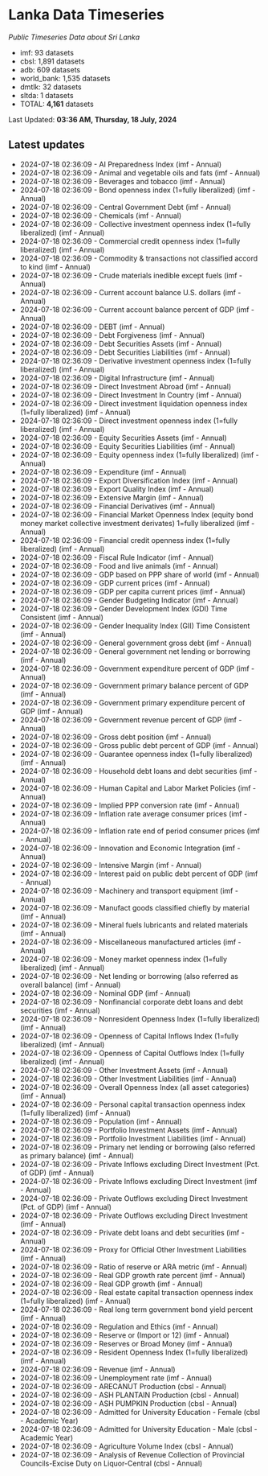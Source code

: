# Lanka Data Timeseries
*Public Timeseries Data about Sri Lanka*

* imf: 93 datasets
* cbsl: 1,891 datasets
* adb: 609 datasets
* world_bank: 1,535 datasets
* dmtlk: 32 datasets
* sltda: 1 datasets
* TOTAL: **4,161** datasets

Last Updated: **03:36 AM, Thursday, 18 July, 2024**

## Latest updates

* 2024-07-18 02:36:09 - AI Preparedness Index (imf - Annual)
* 2024-07-18 02:36:09 - Animal and vegetable oils and fats (imf - Annual)
* 2024-07-18 02:36:09 - Beverages and tobacco (imf - Annual)
* 2024-07-18 02:36:09 - Bond openness index (1=fully liberalized) (imf - Annual)
* 2024-07-18 02:36:09 - Central Government Debt (imf - Annual)
* 2024-07-18 02:36:09 - Chemicals (imf - Annual)
* 2024-07-18 02:36:09 - Collective investment openness index (1=fully liberalized) (imf - Annual)
* 2024-07-18 02:36:09 - Commercial credit openness index (1=fully liberalized) (imf - Annual)
* 2024-07-18 02:36:09 - Commodity & transactions not classified accord to kind (imf - Annual)
* 2024-07-18 02:36:09 - Crude materials inedible except fuels (imf - Annual)
* 2024-07-18 02:36:09 - Current account balance U.S. dollars (imf - Annual)
* 2024-07-18 02:36:09 - Current account balance percent of GDP (imf - Annual)
* 2024-07-18 02:36:09 - DEBT (imf - Annual)
* 2024-07-18 02:36:09 - Debt Forgiveness (imf - Annual)
* 2024-07-18 02:36:09 - Debt Securities Assets (imf - Annual)
* 2024-07-18 02:36:09 - Debt Securities Liabilities (imf - Annual)
* 2024-07-18 02:36:09 - Derivative investment openness index (1=fully liberalized) (imf - Annual)
* 2024-07-18 02:36:09 - Digital Infrastructure (imf - Annual)
* 2024-07-18 02:36:09 - Direct Investment Abroad (imf - Annual)
* 2024-07-18 02:36:09 - Direct Investment In Country (imf - Annual)
* 2024-07-18 02:36:09 - Direct investment liquidation openness index (1=fully liberalized) (imf - Annual)
* 2024-07-18 02:36:09 - Direct investment openness index (1=fully liberalized) (imf - Annual)
* 2024-07-18 02:36:09 - Equity Securities Assets (imf - Annual)
* 2024-07-18 02:36:09 - Equity Securities Liabilities (imf - Annual)
* 2024-07-18 02:36:09 - Equity openness index (1=fully liberalized) (imf - Annual)
* 2024-07-18 02:36:09 - Expenditure (imf - Annual)
* 2024-07-18 02:36:09 - Export Diversification Index (imf - Annual)
* 2024-07-18 02:36:09 - Export Quality Index (imf - Annual)
* 2024-07-18 02:36:09 - Extensive Margin (imf - Annual)
* 2024-07-18 02:36:09 - Financial Derivatives (imf - Annual)
* 2024-07-18 02:36:09 - Financial Market Openness Index (equity bond money market collective investment derivates) 1=fully liberalized (imf - Annual)
* 2024-07-18 02:36:09 - Financial credit openness index (1=fully liberalized) (imf - Annual)
* 2024-07-18 02:36:09 - Fiscal Rule Indicator (imf - Annual)
* 2024-07-18 02:36:09 - Food and live animals (imf - Annual)
* 2024-07-18 02:36:09 - GDP based on PPP share of world (imf - Annual)
* 2024-07-18 02:36:09 - GDP current prices (imf - Annual)
* 2024-07-18 02:36:09 - GDP per capita current prices (imf - Annual)
* 2024-07-18 02:36:09 - Gender Budgeting Indicator (imf - Annual)
* 2024-07-18 02:36:09 - Gender Development Index (GDI) Time Consistent (imf - Annual)
* 2024-07-18 02:36:09 - Gender Inequality Index (GII) Time Consistent (imf - Annual)
* 2024-07-18 02:36:09 - General government gross debt (imf - Annual)
* 2024-07-18 02:36:09 - General government net lending or borrowing (imf - Annual)
* 2024-07-18 02:36:09 - Government expenditure percent of GDP (imf - Annual)
* 2024-07-18 02:36:09 - Government primary balance percent of GDP (imf - Annual)
* 2024-07-18 02:36:09 - Government primary expenditure percent of GDP (imf - Annual)
* 2024-07-18 02:36:09 - Government revenue percent of GDP (imf - Annual)
* 2024-07-18 02:36:09 - Gross debt position (imf - Annual)
* 2024-07-18 02:36:09 - Gross public debt percent of GDP (imf - Annual)
* 2024-07-18 02:36:09 - Guarantee openness index (1=fully liberalized) (imf - Annual)
* 2024-07-18 02:36:09 - Household debt loans and debt securities (imf - Annual)
* 2024-07-18 02:36:09 - Human Capital and Labor Market Policies (imf - Annual)
* 2024-07-18 02:36:09 - Implied PPP conversion rate (imf - Annual)
* 2024-07-18 02:36:09 - Inflation rate average consumer prices (imf - Annual)
* 2024-07-18 02:36:09 - Inflation rate end of period consumer prices (imf - Annual)
* 2024-07-18 02:36:09 - Innovation and Economic Integration (imf - Annual)
* 2024-07-18 02:36:09 - Intensive Margin (imf - Annual)
* 2024-07-18 02:36:09 - Interest paid on public debt percent of GDP (imf - Annual)
* 2024-07-18 02:36:09 - Machinery and transport equipment (imf - Annual)
* 2024-07-18 02:36:09 - Manufact goods classified chiefly by material (imf - Annual)
* 2024-07-18 02:36:09 - Mineral fuels lubricants and related materials (imf - Annual)
* 2024-07-18 02:36:09 - Miscellaneous manufactured articles (imf - Annual)
* 2024-07-18 02:36:09 - Money market openness index (1=fully liberalized) (imf - Annual)
* 2024-07-18 02:36:09 - Net lending or borrowing (also referred as overall balance) (imf - Annual)
* 2024-07-18 02:36:09 - Nominal GDP (imf - Annual)
* 2024-07-18 02:36:09 - Nonfinancial corporate debt loans and debt securities (imf - Annual)
* 2024-07-18 02:36:09 - Nonresident Openness Index (1=fully liberalized) (imf - Annual)
* 2024-07-18 02:36:09 - Openness of Capital Inflows Index (1=fully liberalized) (imf - Annual)
* 2024-07-18 02:36:09 - Openness of Capital Outflows Index (1=fully liberalized) (imf - Annual)
* 2024-07-18 02:36:09 - Other Investment Assets (imf - Annual)
* 2024-07-18 02:36:09 - Other Investment Liabilities (imf - Annual)
* 2024-07-18 02:36:09 - Overall Openness Index (all asset categories) (imf - Annual)
* 2024-07-18 02:36:09 - Personal capital transaction openness index (1=fully liberalized) (imf - Annual)
* 2024-07-18 02:36:09 - Population (imf - Annual)
* 2024-07-18 02:36:09 - Portfolio Investment Assets (imf - Annual)
* 2024-07-18 02:36:09 - Portfolio Investment Liabilities (imf - Annual)
* 2024-07-18 02:36:09 - Primary net lending or borrowing (also referred as primary balance) (imf - Annual)
* 2024-07-18 02:36:09 - Private Inflows excluding Direct Investment (Pct. of GDP) (imf - Annual)
* 2024-07-18 02:36:09 - Private Inflows excluding Direct Investment (imf - Annual)
* 2024-07-18 02:36:09 - Private Outflows excluding Direct Investment (Pct. of GDP) (imf - Annual)
* 2024-07-18 02:36:09 - Private Outflows excluding Direct Investment (imf - Annual)
* 2024-07-18 02:36:09 - Private debt loans and debt securities (imf - Annual)
* 2024-07-18 02:36:09 - Proxy for Official Other Investment Liabilities (imf - Annual)
* 2024-07-18 02:36:09 - Ratio of reserve or ARA metric (imf - Annual)
* 2024-07-18 02:36:09 - Real GDP growth rate percent (imf - Annual)
* 2024-07-18 02:36:09 - Real GDP growth (imf - Annual)
* 2024-07-18 02:36:09 - Real estate capital transaction openness index (1=fully liberalized) (imf - Annual)
* 2024-07-18 02:36:09 - Real long term government bond yield percent (imf - Annual)
* 2024-07-18 02:36:09 - Regulation and Ethics (imf - Annual)
* 2024-07-18 02:36:09 - Reserve or (Import or 12) (imf - Annual)
* 2024-07-18 02:36:09 - Reserves or Broad Money (imf - Annual)
* 2024-07-18 02:36:09 - Resident Openness Index (1=fully liberalized) (imf - Annual)
* 2024-07-18 02:36:09 - Revenue (imf - Annual)
* 2024-07-18 02:36:09 - Unemployment rate (imf - Annual)
* 2024-07-18 02:36:09 - ARECANUT Production (cbsl - Annual)
* 2024-07-18 02:36:09 - ASH PLANTAIN Production (cbsl - Annual)
* 2024-07-18 02:36:09 - ASH PUMPKIN Production (cbsl - Annual)
* 2024-07-18 02:36:09 - Admitted for University Education - Female (cbsl - Academic Year)
* 2024-07-18 02:36:09 - Admitted for University Education - Male (cbsl - Academic Year)
* 2024-07-18 02:36:09 - Agriculture Volume Index (cbsl - Annual)
* 2024-07-18 02:36:09 - Analysis of Revenue Collection of Provincial Councils-Excise Duty on Liquor-Central (cbsl - Annual)